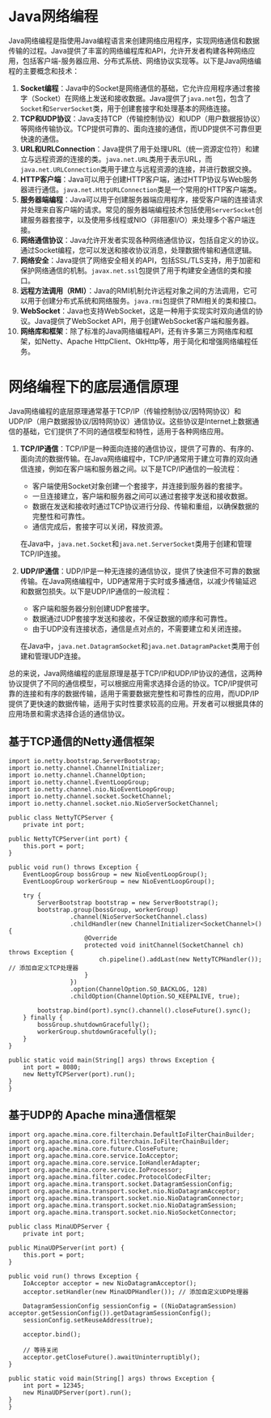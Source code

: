 # Java网络编程

Java网络编程是指使用Java编程语言来创建网络应用程序，实现网络通信和数据传输的过程。Java提供了丰富的网络编程库和API，允许开发者构建各种网络应用，包括客户端-服务器应用、分布式系统、网络协议实现等。以下是Java网络编程的主要概念和技术：

1. **Socket编程**：Java中的Socket是网络通信的基础，它允许应用程序通过套接字（Socket）在网络上发送和接收数据。Java提供了`java.net`包，包含了`Socket`和`ServerSocket`类，用于创建套接字和处理基本的网络连接。
2. **TCP和UDP协议**：Java支持TCP（传输控制协议）和UDP（用户数据报协议）等网络传输协议。TCP提供可靠的、面向连接的通信，而UDP提供不可靠但更快速的通信。
3. **URL和URLConnection**：Java提供了用于处理URL（统一资源定位符）和建立与远程资源的连接的类。`java.net.URL`类用于表示URL，而`java.net.URLConnection`类用于建立与远程资源的连接，并进行数据交换。
4. **HTTP客户端**：Java可以用于创建HTTP客户端，通过HTTP协议与Web服务器进行通信。`java.net.HttpURLConnection`类是一个常用的HTTP客户端类。
5. **服务器端编程**：Java可以用于创建服务器端应用程序，接受客户端的连接请求并处理来自客户端的请求。常见的服务器端编程技术包括使用`ServerSocket`创建服务器套接字，以及使用多线程或NIO（非阻塞I/O）来处理多个客户端连接。
6. **网络通信协议**：Java允许开发者实现各种网络通信协议，包括自定义的协议。通过Socket编程，您可以发送和接收协议消息，处理数据传输和通信逻辑。
7. **网络安全**：Java提供了网络安全相关的API，包括SSL/TLS支持，用于加密和保护网络通信的机制。`javax.net.ssl`包提供了用于构建安全通信的类和接口。
8. **远程方法调用（RMI）**：Java的RMI机制允许远程对象之间的方法调用，它可以用于创建分布式系统和网络服务。`java.rmi`包提供了RMI相关的类和接口。
9. **WebSocket**：Java也支持WebSocket，这是一种用于实现实时双向通信的协议。Java提供了WebSocket API，用于创建WebSocket客户端和服务器。
10. **网络库和框架**：除了标准的Java网络编程API，还有许多第三方网络库和框架，如Netty、Apache HttpClient、OkHttp等，用于简化和增强网络编程任务。

# 网络编程下的底层通信原理

Java网络编程的底层原理通常基于TCP/IP（传输控制协议/因特网协议）和UDP/IP（用户数据报协议/因特网协议）通信协议。这些协议是Internet上数据通信的基础，它们提供了不同的通信模型和特性，适用于各种网络应用。

1. **TCP/IP通信**：TCP/IP是一种面向连接的通信协议，提供了可靠的、有序的、面向流的数据传输。在Java网络编程中，TCP/IP通常用于建立可靠的双向通信连接，例如在客户端和服务器之间。以下是TCP/IP通信的一般流程：

   - 客户端使用Socket对象创建一个套接字，并连接到服务器的套接字。
   - 一旦连接建立，客户端和服务器之间可以通过套接字发送和接收数据。
   - 数据在发送和接收时通过TCP协议进行分段、传输和重组，以确保数据的完整性和可靠性。
   - 通信完成后，套接字可以关闭，释放资源。

   在Java中，`java.net.Socket`和`java.net.ServerSocket`类用于创建和管理TCP/IP连接。

2. **UDP/IP通信**：UDP/IP是一种无连接的通信协议，提供了快速但不可靠的数据传输。在Java网络编程中，UDP通常用于实时或多播通信，以减少传输延迟和数据包损失。以下是UDP/IP通信的一般流程：

   - 客户端和服务器分别创建UDP套接字。
   - 数据通过UDP套接字发送和接收，不保证数据的顺序和可靠性。
   - 由于UDP没有连接状态，通信是点对点的，不需要建立和关闭连接。

   在Java中，`java.net.DatagramSocket`和`java.net.DatagramPacket`类用于创建和管理UDP连接。

总的来说，Java网络编程的底层原理是基于TCP/IP和UDP/IP协议的通信，这两种协议提供了不同的通信模型，可以根据应用需求选择合适的协议。TCP/IP提供可靠的连接和有序的数据传输，适用于需要数据完整性和可靠性的应用，而UDP/IP提供了更快速的数据传输，适用于实时性要求较高的应用。开发者可以根据具体的应用场景和需求选择合适的通信协议。



## 基于TCP通信的Netty通信框架

```
import io.netty.bootstrap.ServerBootstrap;
import io.netty.channel.ChannelInitializer;
import io.netty.channel.ChannelOption;
import io.netty.channel.EventLoopGroup;
import io.netty.channel.nio.NioEventLoopGroup;
import io.netty.channel.socket.SocketChannel;
import io.netty.channel.socket.nio.NioServerSocketChannel;

public class NettyTCPServer {
    private int port;

public NettyTCPServer(int port) {
    this.port = port;
}

public void run() throws Exception {
    EventLoopGroup bossGroup = new NioEventLoopGroup();
    EventLoopGroup workerGroup = new NioEventLoopGroup();

​    try {
​        ServerBootstrap bootstrap = new ServerBootstrap();
​        bootstrap.group(bossGroup, workerGroup)
​                 .channel(NioServerSocketChannel.class)
​                 .childHandler(new ChannelInitializer<SocketChannel>() {
​                     @Override
​                     protected void initChannel(SocketChannel ch) throws Exception {
​                         ch.pipeline().addLast(new NettyTCPHandler()); // 添加自定义TCP处理器
​                     }
​                 })
​                 .option(ChannelOption.SO_BACKLOG, 128)
​                 .childOption(ChannelOption.SO_KEEPALIVE, true);

​        bootstrap.bind(port).sync().channel().closeFuture().sync();
​    } finally {
​        bossGroup.shutdownGracefully();
​        workerGroup.shutdownGracefully();
​    }
}

public static void main(String[] args) throws Exception {
    int port = 8080;
    new NettyTCPServer(port).run();
}
}
```

## 基于UDP的 Apache mina通信框架

```
import org.apache.mina.core.filterchain.DefaultIoFilterChainBuilder;
import org.apache.mina.core.filterchain.IoFilterChainBuilder;
import org.apache.mina.core.future.CloseFuture;
import org.apache.mina.core.service.IoAcceptor;
import org.apache.mina.core.service.IoHandlerAdapter;
import org.apache.mina.core.service.IoProcessor;
import org.apache.mina.filter.codec.ProtocolCodecFilter;
import org.apache.mina.transport.socket.DatagramSessionConfig;
import org.apache.mina.transport.socket.nio.NioDatagramAcceptor;
import org.apache.mina.transport.socket.nio.NioDatagramConnector;
import org.apache.mina.transport.socket.nio.NioDatagramSession;
import org.apache.mina.transport.socket.nio.NioSocketConnector;

public class MinaUDPServer {
    private int port;

public MinaUDPServer(int port) {
    this.port = port;
}

public void run() throws Exception {
    IoAcceptor acceptor = new NioDatagramAcceptor();
    acceptor.setHandler(new MinaUDPHandler()); // 添加自定义UDP处理器

​    DatagramSessionConfig sessionConfig = ((NioDatagramSession) acceptor.getSessionConfig()).getDatagramSessionConfig();
​    sessionConfig.setReuseAddress(true);

​    acceptor.bind();

​    // 等待关闭
​    acceptor.getCloseFuture().awaitUninterruptibly();
}

public static void main(String[] args) throws Exception {
    int port = 12345;
    new MinaUDPServer(port).run();
}
}
```

